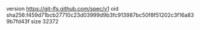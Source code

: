 version https://git-lfs.github.com/spec/v1
oid sha256:f459d71bcb27710c23d03999d9b3fc913987bc50f8f51202c3f16a839b7fd43f
size 32372
